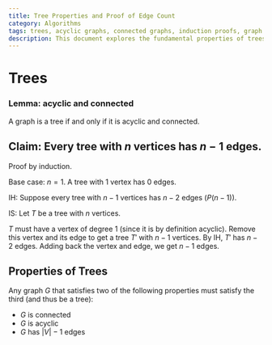```yaml
---
title: Tree Properties and Proof of Edge Count
category: Algorithms
tags: trees, acyclic graphs, connected graphs, induction proofs, graph properties
description: This document explores the fundamental properties of trees in graph theory. It provides a proof by induction that a tree with n vertices has n-1 edges and outlines three key properties of trees, demonstrating their interconnected nature.
---
```


# Trees

### Lemma: acyclic and connected

A graph is a tree if and only if it is acyclic and connected.

## Claim: Every tree with $n$ vertices has $n - 1$ edges.

Proof by induction.

Base case: $n = 1$. A tree with 1 vertex has 0 edges.

IH: Suppose every tree with $n - 1$ vertices has $n - 2$ edges ($P(n - 1)$).

IS: Let $T$ be a tree with $n$ vertices.

$T$ must have a vertex of degree 1 (since it is by definition acyclic). Remove this vertex and its edge to get a tree $T'$ with $n - 1$ vertices. By IH, $T'$ has $n - 2$ edges. Adding back the vertex and edge, we get $n - 1$ edges.

## Properties of Trees

Any graph $G$ that satisfies two of the following properties must satisfy the third (and thus be a tree):

- $G$ is connected
- $G$ is acyclic
- $G$ has $|V| - 1$ edges